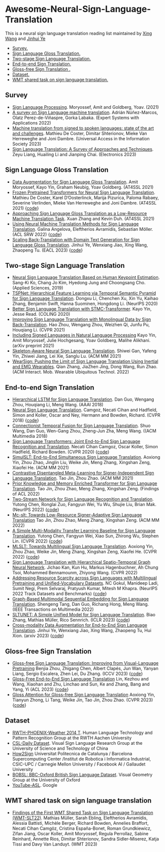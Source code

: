 # Awesome-Neural-Sign-Language-Translation


This is a neural sign language translation reading list maintained by [Xing Wang](http://xingwang4nlp.com/) and [Jinhui Ye](https://jhuiye.com/) 


* [Survey.](#survey)
* [Sign Language Gloss Translation.](#gloss)
* [Two-stage Sign Language Translation.](#Two-stage)
* [End-to-end Sign Translation.](#end2end)
* [Gloss-free Sign Translation .](#gloss-free)
* [Dataset.](#data)
* [WMT shared task on sign language translation.](#wmt)



<h2 id="survey">Survey</h2>

* [Sign Language Processing](https://research.sign.mt/). Moryossef, Amit and Goldberg, Yoav. (2021)
* [A survey on Sign Language machine translation](https://arxiv.org/abs/2301.07069). Adrián Núñez-Marcos, Olatz Perez-de-Viñaspre, Gorka Labaka. (Expert Systems with Applications 2022)
* [Machine translation from signed to spoken languages: state of the art and challenges](https://arxiv.org/abs/2202.03086). Mathieu De Coster, Dimitar Shterionov, Mieke Van Herreweghe and Joni Dambre. (Universal Access in the Information Society 2023)
* [Sign Language Translation: A Survey of Approaches and Techniques](https://www.mdpi.com/2079-9292/12/12/2678). Zeyu Liang, Huailing Li and Jianping Chai. (Electronics 2023)



<h2 id="gloss">Sign Language Gloss Translation</h2>

* [Data Augmentation for Sign Language Gloss Translation](https://aclanthology.org/2021.mtsummit-at4ssl.1.pdf). Amit Moryossef, Kayo Yin, Graham Neubig, Yoav Goldberg. (AT4SSL 2021)
* [Frozen Pretrained Transformers for Neural Sign Language Translation](https://aclanthology.org/2021.mtsummit-at4ssl.10.pdf). Mathieu De Coster, Karel D’Oosterlinck, Marija Pizurica, Paloma Rabaey, Severine Verlinden, Mieke Van Herreweghe and Joni Dambre. (AT4SSL 2021) {[code](https://github.com/m-decoster/fpt4slt)}
* [Approaching Sign Language Gloss Translation as a Low-Resource Machine Translation Task](https://aclanthology.org/2021.mtsummit-at4ssl.7.pdf). Xuan Zhang and Kevin Duh. (AT4SSL 2021)
* [Using Neural Machine Translation Methods for Sign Language Translation](https://aclanthology.org/2022.acl-srw.21). Galina Angelova, Eleftherios Avramidis, Sebastian Möller. (ACL SRW 2022) {[code](https://github.com/DFKI-SignLanguage/gloss-to-text-sign-language-translation)}
* [Scaling Back-Translation with Domain Text Generation for Sign Language Gloss Translation](https://aclanthology.org/2023.eacl-main.34/). Jinhui Ye, Wenxiang Jiao, Xing Wang, Zhaopeng Tu. (EACL 2023) {[code](https://github.com/Atrewin/PGen)}


<h2 id="Two-stage"> Two-stage Sign Language Translation </h2>

* [Neural Sign Language Translation Based on Human Keypoint Estimation](https://www.mdpi.com/2076-3417/9/13/2683).  Sang-Ki Ko, Chang Jo Kim, Hyedong Jung and Choongsang Cho. (Applied Sciences, 2019)
* [TSPNet: Hierarchical Feature Learning via Temporal Semantic Pyramid for Sign Language Translation](https://proceedings.neurips.cc/paper/2020/file/8c00dee24c9878fea090ed070b44f1ab-Paper.pdf).  Dongxu Li, Chenchen Xu, Xin Yu, Kaihao Zhang, Benjamin Swift, Hanna Suominen, Hongdong Li. (NeurIPS 2020)
* [Better Sign Language Translation with STMC-Transformer](https://aclanthology.org/2022.loresmt-1.pdf).  Kayo Yin, Jesse Read. (COLING 2020)
* [Improving Sign Language Translation with Monolingual Data by Sign Back-Translation](http://openaccess.thecvf.com/content/CVPR2021/papers/Zhou_Improving_Sign_Language_Translation_With_Monolingual_Data_by_Sign_Back-Translation_CVPR_2021_paper.pdf).  Hao Zhou, Wengang Zhou, Weizhen Qi, Junfu Pu, Houqiang Li. (CVPR 2021)
* [Including Signed Languages in Natural Language Processing](https://arxiv.org/pdf/2105.05222)  Kayo Yin, Amit Moryossef, Julie Hochgesang, Yoav Goldberg, Malihe Alikhani. (arXiv preprint 2021)
* [Skeleton-Aware Neural Sign Language Translation](https://dl.acm.org/doi/pdf/10.1145/3474085.3475577?casa_token=AswxspbNYzgAAAAA:iJJ8tDNZuu8r0VCiDfHSV70A5vOgDk-ngKgm2X0chMcGuSBDxRW9TpSrvFjpwVH-dDtbf2VxDcMAUu29).  Shiwei Gan, Yafeng Yin, Zhiwei Jiang, Lei Xie, Sanglu Lu. (ACM MM 2021)
* [WearSign: Pushing the Limit of Sign Language Translation Using Inertial and EMG Wearables](https://dl.acm.org/doi/pdf/10.1145/3517257?casa_token=RFZGeppaecQAAAAA:qTKlWJXlUKMrVVxVX0O1MAqPGkLRu_OzT9z2R_XzUWmCs55jT9o8Q-eghh9-p52L8qU1z5IHGF6BCP8R). Qian Zhang, JiaZhen Jing, Dong Wang, Run Zhao. (ACM Interact. Mob. Wearable Ubiquitous Technol. 2022) 


<h2 id="end2end"> End-to-end Sign Translation </h2>

* [Hierarchical LSTM for Sign Language Translation](https://ojs.aaai.org/index.php/AAAI/article/view/12235). Dan Guo, Wengang Zhou, Houqiang Li, Meng Wang. (AAAI 2018)
* [Neural Sign Language Translation](http://openaccess.thecvf.com/content_cvpr_2018/papers/Camgoz_Neural_Sign_Language_CVPR_2018_paper.pdf). Camgoz, Necati Cihan and Hadfield, Simon and Koller, Oscar and Ney, Hermann and Bowden, Richard. (CVPR 2018) {[code](https://github.com/neccam/slt)}
* [Connectionist Temporal Fusion for Sign Language Translation](https://dl.acm.org/doi/10.1145/3240508.3240671). Shuo Wang, Dan Guo, Wen-Gang Zhou, Zheng-Jun Zha, Meng Wang. ((ACM Multimedia 2018) 
* [Sign Language Transformers: Joint End-to-End Sign Language Recognition and Translation](http://openaccess.thecvf.com/content_CVPR_2020/papers/Camgoz_Sign_Language_Transformers_Joint_End-to-End_Sign_Language_Recognition_and_Translation_CVPR_2020_paper.pdf).  Necati Cihan Camgoz, Oscar Koller, Simon Hadfield, Richard Bowden. (CVPR 2020) {[code](https://github.com/neccam/slt)}
* [SimulSLT: End-to-End Simultaneous Sign Language Translation](https://arxiv.org/abs/2112.04228).  Aoxiong Yin, Zhou Zhao, Jinglin Liu, Weike Jin, Meng Zhang, Xingshan Zeng, Xiaofei He. (ACM MM 2021)
* [Contrastive Disentangled Meta-Learning for Signer-Independent Sign Language Translation](https://dl.acm.org/doi/pdf/10.1145/3474085.3475456?casa_token=wDqujzOY8qoAAAAA:KFwcBI5nlgpabQPV0fLvQ34PovxsydAyge6xPn1KrTMe5G_lkktvkAL4ZQ9XRa-cFSbRTaFMYcXaiK9C). Tao Jin, Zhou Zhao. (ACM MM 2021)
* [Prior Knowledge and Memory Enriched Transformer for Sign Language Translation](https://aclanthology.org/2022.findings-acl.297/). Tao Jin, Zhou Zhao, Meng Zhang, Xingshan Zeng. (Findings of ACL 2022)
* [Two-Stream Network for Sign Language Recognition and Translation](https://proceedings.neurips.cc/paper_files/paper/2022/file/6cd3ac24cdb789beeaa9f7145670fcae-Paper-Conference.pdf). Yutong Chen, Ronglai Zuo, Fangyun Wei, Yu Wu, Shujie Liu, Brian Mak. (NeurIPS 2022) {[code](https://github.com/FangyunWei/SLRT/tree/main/TwoStreamNetwork)}
* [Mc-slt: Towards Low-Resource Signer-Adaptive Sign Language Translation](https://dl.acm.org/doi/pdf/10.1145/3474085.3475456) Tao Jin, Zhou Zhao, Meng Zhang, Xingshan Zeng. (ACM MM 2022)
* [A Simple Multi-Modality Transfer Learning Baseline for Sign Language Translation](http://openaccess.thecvf.com/content/CVPR2022/papers/Chen_A_Simple_Multi-Modality_Transfer_Learning_Baseline_for_Sign_Language_Translation_CVPR_2022_paper.pdf). Yutong Chen, Fangyun Wei, Xiao Sun, Zhirong Wu, Stephen Lin. (CVPR 2022) {[code](https://github.com/FangyunWei/SLRT/tree/main/TwoStreamNetwork)}
* [MLSLT: Towards Multilingual Sign Language Translation](https://openaccess.thecvf.com/content/CVPR2022/papers/Yin_MLSLT_Towards_Multilingual_Sign_Language_Translation_CVPR_2022_paper.pdf). Aoxiong Yin, Zhou Zhao, Weike Jin, Meng Zhang, Xingshan Zeng, Xiaofei He. (CVPR 2022) {[code](https://github.com/MLSLT/SP-10)}
* [Sign Language Translation with Hierarchical Spatio-Temporal Graph Neural Network](https://openaccess.thecvf.com/content/WACV2022/papers/Kan_Sign_Language_Translation_With_Hierarchical_Spatio-Temporal_Graph_Neural_Network_WACV_2022_paper.pdf). Jichao Kan, Kun Hu, Markus Hagenbuchner, Ah Chung Tsoi, Mohammed Bennamounm, Zhiyong Wang. (CVPR 2022)
* [Addressing Resource Scarcity across Sign Languages with Multilingual Pretraining and Unified-Vocabulary Datasets](https://openreview.net/forum?id=zBBmV-i84Go). NC Gokul, Manideep Ladi, Sumit Negi, Prem Selvaraj, Pratyush Kumar, Mitesh M Khapra. (NeurIPS 2022 Track Datasets and Benchmarks) {[code](https://openhands.ai4bharat.org/en/latest/)}
* [Graph-Based Multimodal Sequential Embedding for Sign Language Translation](https://ieeexplore.ieee.org/abstract/document/9556136). Shengeng Tang, Dan Guo, Richang Hong, Meng Wang. (IEEE Transactions on Multimedia 2022) 
* [SLTUNET: A Simple Unified Model for Sign Language Translation](https://arxiv.org/abs/2305.01778). Biao Zhang, Mathias Müller, Rico Sennrich. (ICLR 2023) {[code](https://github.com/bzhangGo/sltunet)}
* [Cross-modality Data Augmentation for End-to-End Sign Language Translation](https://arxiv.org/abs/2305.11096). Jinhui Ye, Wenxiang Jiao, Xing Wang, Zhaopeng Tu, Hui Xion. (arxiv 2023) {[code](https://github.com/Atrewin/SignXmDA)}




<h2 id="gloss-free"> Gloss-free Sign Translation </h2>

* [Gloss-free Sign Language Translation: Improving from Visual-Language Pretraining](https://arxiv.org/pdf/2307.14768) Benjia Zhou, Zhigang Chen, Albert Clapés, Jun Wan, Yanyan Liang, Sergio Escalera, Zhen Lei, Du Zhang. (ICCV 2023) {[code](https://github.com/zhoubenjia/GFSLT-VLP)}
* [Gloss-Free End-to-End Sign Language Translation](https://arxiv.org/pdf/2305.12876) Lin, Kezhou and Wang, Xiaohan and Zhu, Linchao and Sun, Ke and Zhang, Bang and Yang, Yi (ACL 2023) {[code](https://github.com/HenryLittle/GloFE)}
* [Gloss Attention for Gloss-free Sign Language Translation](http://openaccess.thecvf.com/content/CVPR2023/papers/Yin_Gloss_Attention_for_Gloss-Free_Sign_Language_Translation_CVPR_2023_paper.pdf)  Aoxiong Yin, Tianyun Zhong, Li Tang, Weike Jin, Tao Jin, Zhou Zhao. (CVPR 2023) {[code](https://github.com/YinAoXiong/GASLT)}



<h2 id="data">Dataset</h2>

* [RWTH-PHOENIX-Weather 2014 T](https://www-i6.informatik.rwth-aachen.de/~koller/RWTH-PHOENIX-2014-T/). Human Language Technology and Pattern Recognition Group at the RWTH Aachen University
* [CSL-Daily Dataset](https://ustc-slr.github.io/datasets/2021_csl_daily/). Visual Sign Language Research Group at the University of Science and Technology of China
* [How2Sign](https://how2sign.github.io/) Universitat Politecnica de Catalunya / Barcelona Supercomputing Center /Institut de Robotica i Informatica Industrial, CSIC-UPC / Carnegie Mellon University / Facebook AI / Gallaudet University
* [BOBSL: BBC-Oxford British Sign Language Dataset](https://www.robots.ox.ac.uk/~vgg/data/bobsl/#data). Visual Geometry Group at the University of Oxford
* [YouTube-ASL](https://github.com/google-research/google-research/tree/master/youtube_asl). Google 


<h2 id="wmt">WMT shared task on sign language translation</h2>

* [Findings of the First WMT Shared Task on Sign Language Translation (WMT-SLT22)](https://www.statmt.org/wmt22/pdf/2022.wmt-1.71.pdf). Mathias Müller, Sarah Ebling, Eleftherios Avramidis, Alessia Battisti, Michèle Berger, Richard Bowden, Annelies Braffort, Necati Cihan Camgöz, Cristina España-Bonet, Roman Grundkiewicz, Zifan Jiang, Oscar Koller, Amit Moryossef, Regula Perrollaz, Sabine Reinhard, Annette Rios, Dimitar Shterionov, Sandra Sidler-Miserez, Katja Tissi and Davy Van Landuyt. (WMT 2023)




